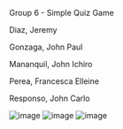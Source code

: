 Group 6 - Simple Quiz Game

Diaz, Jeremy

Gonzaga, John Paul

Mananquil, John Ichiro

Perea, Francesca Elleine

Responso, John Carlo

![image](https://github.com/John-Ichi/Simple-Quiz-Game---Java-AWT/assets/140050918/035acb9d-6419-4242-8f45-06be91bac431)
![image](https://github.com/John-Ichi/Simple-Quiz-Game---Java-AWT/assets/140050918/c899a8ba-8d41-45ed-9b2f-def55a060c6a)
![image](https://github.com/John-Ichi/Simple-Quiz-Game---Java-AWT/assets/140050918/8292f379-ac66-4ba9-bc9d-f38c3d03d202)
